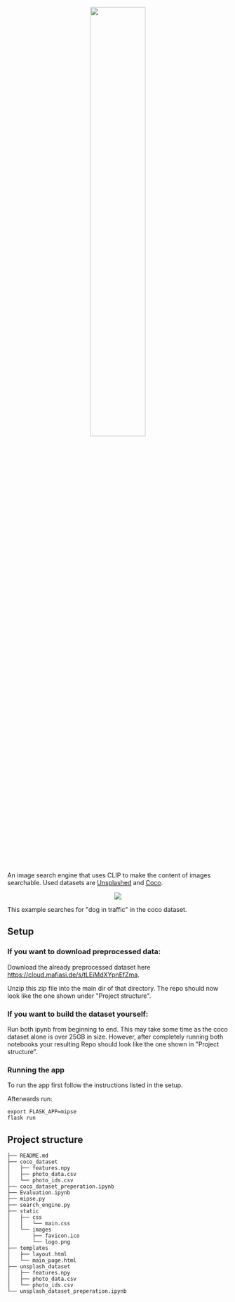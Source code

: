 <p align="center">
  <img src="https://user-images.githubusercontent.com/24440000/149975330-887e412e-9314-45e6-a404-05c1cb1ed537.png" width="50%">
</p>


An image search engine that uses CLIP to make the content of images searchable. Used datasets are [Unsplashed](https://unsplash.com/data) and [Coco](https://cocodataset.org/).
<p align="center">
  <img src="https://user-images.githubusercontent.com/24440000/149972485-d53ea8fc-417e-41e3-897d-a5a8c682a766.gif">
</p>

This example searches for "dog in traffic" in the coco dataset.

## Setup
### If you want to download preprocessed data:
Download the already preprocessed dataset here https://cloud.mafiasi.de/s/tLEiMdXYpnEfZma.

Unzip this zip file into the main dir of that directory. The repo should now look like the one shown under "Project structure".

### If you want to build the dataset yourself:
Run both ipynb from beginning to end. This may take some time as the coco dataset alone is over 25GB in size.
However, after completely running both notebooks your resulting Repo should look like the one shown in "Project structure".

### Running the app
To run the app first follow the instructions listed in the setup.

Afterwards run:
```
export FLASK_APP=mipse
flask run
```

## Project structure
```
├── README.md
├── coco_dataset
│   ├── features.npy
│   ├── photo_data.csv
│   └── photo_ids.csv
├── coco_dataset_preperation.ipynb
├── Evaluation.ipynb
├── mipse.py
├── search_engine.py
├── static
│   ├── css
│   │   └── main.css
│   └── images
│       ├── favicon.ico
│       └── logo.png
├── templates
│   ├── layout.html
│   └── main_page.html
├── unsplash_dataset
│   ├── features.npy
│   ├── photo_data.csv
│   └── photo_ids.csv
└── unsplash_dataset_preperation.ipynb
```
